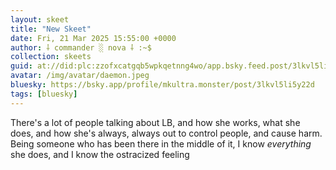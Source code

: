 ```yaml
---
layout: skeet
title: "New Skeet"
date: Fri, 21 Mar 2025 15:55:00 +0000
author: ⸸ commander ░ nova ⸸ :~$
collection: skeets
guid: at://did:plc:zzofxcatgqb5wpkqetnng4wo/app.bsky.feed.post/3lkvl5li5y22d
avatar: /img/avatar/daemon.jpeg
bluesky: https://bsky.app/profile/mkultra.monster/post/3lkvl5li5y22d
tags: [bluesky]
---
```


There's a lot of people talking about LB, and how she works, what she does, and how she's always, always out to control people, and cause harm. Being someone who has been there in the middle of it, I know _everything_ she does, and I know the ostracized feeling
